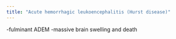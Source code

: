 ```yaml
---
title: "Acute hemorrhagic leukoencephalitis (Hurst disease)"
---
```

-fulminant ADEM
-massive brain swelling and death

